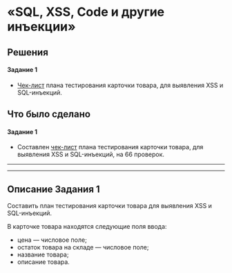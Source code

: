 # «SQL, XSS, Code и другие инъекции»

## Решения
#### Задание 1
* <a href="https://docs.google.com/spreadsheets/d/1ATWeL4BfSa9oT4duK2W8mIqv1u4uxhohaoSh15Sd9O8/edit#gid=0">Чек-лист</a> плана тестирования карточки товара, для выявления XSS и SQL-инъекций.


## Что было сделано
#### Задание 1
* Составлен <a href="https://docs.google.com/spreadsheets/d/1ATWeL4BfSa9oT4duK2W8mIqv1u4uxhohaoSh15Sd9O8/edit#gid=0">чек-лист</a> плана тестирования карточки товара, для выявления XSS и SQL-инъекций, на 66 проверок.

---
---

## Описание Задания 1

Составить план тестирования карточки товара для выявления XSS и SQL-инъекций.

В карточке товара находятся следующие поля ввода:

- цена — числовое поле;
- остаток товара на складе — числовое поле;
- название товара;
- описание товара.

